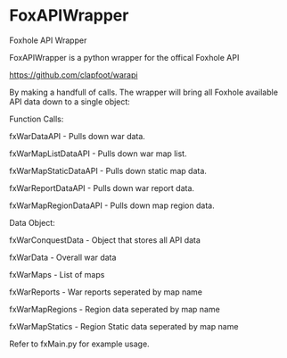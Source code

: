 # FoxAPIWrapper
Foxhole API Wrapper

FoxAPIWrapper is a python wrapper for the offical Foxhole API

https://github.com/clapfoot/warapi

By making a handfull of calls. The wrapper will bring all Foxhole available API data down to a single object:

Function Calls:

  fxWarDataAPI - Pulls down war data.
  
  fxWarMapListDataAPI - Pulls down war map list.
  
  fxWarMapStaticDataAPI - Pulls down static map data.
  
  fxWarReportDataAPI - Pulls down war report data.
  
  fxWarMapRegionDataAPI - Pulls down map region data.

Data Object:

fxWarConquestData - Object that stores all API data

  fxWarData - Overall war data
  
  fxWarMaps - List of maps
  
  fxWarReports - War reports seperated by map name
  
  fxWarMapRegions - Region data seperated by map name
  
  fxWarMapStatics - Region Static data seperated by map name

Refer to fxMain.py for example usage.
